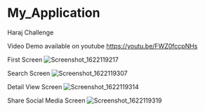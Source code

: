 # My_Application
Haraj Challenge


Video Demo available on youtube
https://youtu.be/FWZ0fccpNHs


First Screen
![Screenshot_1622119217](https://user-images.githubusercontent.com/30001107/119828218-a096a880-bf02-11eb-8120-f43fcba4cde9.png)

Search Screen
![Screenshot_1622119307](https://user-images.githubusercontent.com/30001107/119828256-aab8a700-bf02-11eb-8552-ba31586f5e21.png)

Detail View Screen
![Screenshot_1622119314](https://user-images.githubusercontent.com/30001107/119828307-b73cff80-bf02-11eb-8abf-6072c737f5a6.png)

Share Social Media Screen
![Screenshot_1622119319](https://user-images.githubusercontent.com/30001107/119828375-c58b1b80-bf02-11eb-9556-259d950dcadd.png)
